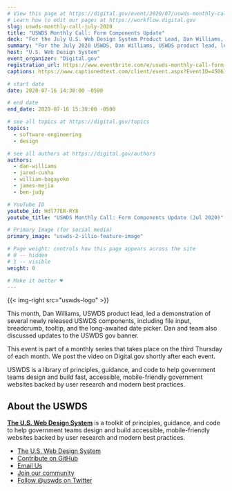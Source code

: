 ```yaml
---
# View this page at https://digital.gov/event/2020/07/uswds-monthly-call-form-components-update
# Learn how to edit our pages at https://workflow.digital.gov
slug: uswds-monthly-call-july-2020
title: "USWDS Monthly Call: Form Components Update"
deck: "For the July U.S. Web Design System Product Lead, Dan Williams, talked about the design system and answered audience questions."
summary: "For the July 2020 USWDS, Dan Williams, USWDS product lead, led a demonstration of several newly released USWDS components."
host: "U.S. Web Design System"
event_organizer: "Digital.gov"
registration_url: https://www.eventbrite.com/e/uswds-monthly-call-form-components-update-tickets-112126128268
captions: https://www.captionedtext.com/client/event.aspx?EventID=4506109&CustomerID=321

# start date
date: 2020-07-16 14:30:00 -0500

# end date
end_date: 2020-07-16 15:30:00 -0500

# see all topics at https://digital.gov/topics
topics: 
  - software-engineering
  - design

# see all authors at https://digital.gov/authors
authors: 
  - dan-williams
  - jared-cunha
  - william-bagayoko
  - james-mejia
  - ben-judy

# YouTube ID
youtube_id: Hdl77ER-RY8
youtube_title: "USWDS Monthly Call: Form Components Update (Jul 2020)"

# Primary Image (for social media)
primary_image: "uswds-2-illio-feature-image"

# Page weight: controls how this page appears across the site
# 0 -- hidden
# 1 -- visible
weight: 0

# Make it better ♥
---
```


{{< img-right src="uswds-logo" >}}

This month, Dan Williams, USWDS product lead, led a demonstration of several newly released USWDS components, including file input, breadcrumb, tooltip, and the long-awaited date picker. Dan and team also discussed updates to the USWDS gov banner.

This event is part of a monthly series that takes place on the third Thursday of each month. We post the video on Digital.gov shortly after each event.

USWDS is a library of principles, guidance, and code to help government teams design and build fast, accessible, mobile-friendly government websites backed by user research and modern best practices.

## About the USWDS
[**The U.S. Web Design System**](https://designsystem.digital.gov/) is a toolkit of principles, guidance, and code to help government teams design and build accessible, mobile-friendly websites backed by user research and modern best practices.

- [The U.S. Web Design System](https://designsystem.digital.gov/)
- [Contribute on GitHub](https://github.com/uswds/uswds/issues)
- [Email Us](mailto:uswds@support.digitalgov.gov)
- [Join our community](https://digital.gov/communities/uswds/)
- [Follow @uswds on Twitter](https://twitter.com/uswds)
